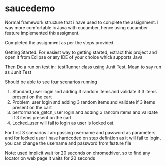 # saucedemo

Normal framework structure that i have used to complete the assignment. I was more comfortable in Java with cucumber, hence using cucumber feature implemented this assigment.

Completed the assignment as per the steps provided 

Getting Started: For easiest way to getting started, extract this project and open it from Eclipse or any IDE of your choice which supports Java

Then Do a run on test in : testRunner class using Junit Test, Mean to say run as Junit Test

Should be able to see four scenarios running

1. Standard_user login and adding 3 random items and validate if 3 items present on the cart
2. Problem_user login and adding 3 random items and validate if 3 items present on the cart
3. performance_glitch_user login and adding 3 random items and validate if 3 items present on the cart
4. Locked_user will fail to login as user is locked out.

For first 3 scenarios I am passing username and password as parameters and for locked user i have hardcoded on step definition as it will fail to login, you can change the username and password from feature file

Note: used implicit wait for 20 seconds on chromedriver, so to find any locator on web page it waits for 20 seconds 
